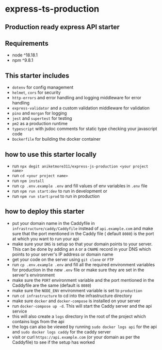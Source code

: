 # express-ts-production

## Production ready express API starter

## Requirements

- node ^18.18.1
- npm ^9.8.1

## This starter includes

- `dotenv` for config management
- `helmet`, `cors` for security
- `http-errors` and error handling and logging middleware for error handling
- `express-validator` and a custom validation middleware for validation
- `pino` and `morgan` for logging
- `jest` and `supertest` for testing
- `pm2` as a production runtime
- `typescript` with jsdoc comments for static type checking your javascript code
- `Dockerfile` for building the docker container

## how to use this starter locally

- run `npx degit aniketmore311/express-js-production <your project name>`
- run `cd <your project name>`
- run `npm install`
- run `cp .env.example .env` and fill values of env variables in `.env` file
- run `npm run start:dev` to run in development or
- run `npm run start:prod` to run in production

## how to deploy this starter

- put your domain name in the Caddyfile in `infrastructure/caddy/Caddyfile` instead of `api.example.com` and make sure that the port mentioned in the Caddy file ( default `8080`) is the port at which you want to run your api
- make sure your `DNS` is setup so that your domain points to your server. This can be done by adding an `A` or a `CNAME` record in your DNS which points to your server's IP address or domain name
- get your code on the server using `git clone` or `FTP`
- run `cp .env.example .env` and fill all the required environment variables for production in the new `.env` file or make sure they are set in the server's environment
- make sure the `PORT` environment variable and the port mentioned in the Caddyfile are the same (default is `8080`)
- make sure the `NODE_ENV` environment variable is set to `production`
- run `cd infrastructure` to cd into the infrastructure directory
- make sure `docker` and `docker-compose` is installed on your server
- run `docker-compose up -d`. This will start the Caddy server and the api service
- this will also create a `logs` directory in the root of the project which contains logs from the api
- the logs can also be viewed by running `sudo docker logs api` for the api and `sudo docker logs caddy` for the caddy server
- visit or curl `https://api.example.com` (or your domain as per the Caddyfile) to see if the setup has worked
